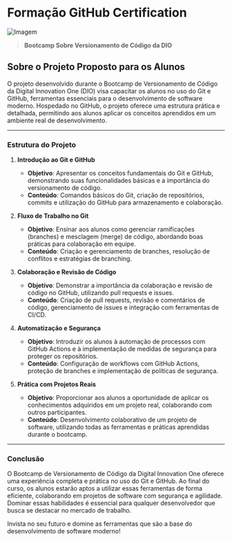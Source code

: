 # Formação GitHub Certification

![Imagem](https://hermes.dio.me/certificates/cover/JHPBI3VL.jpg)

> **Bootcamp Sobre Versionamento de Código da DIO**

## Sobre o Projeto Proposto para os Alunos

O projeto desenvolvido durante o Bootcamp de Versionamento de Código da Digital Innovation One (DIO) visa capacitar os alunos no uso do Git e GitHub, ferramentas essenciais para o desenvolvimento de software moderno. Hospedado no GitHub, o projeto oferece uma estrutura prática e detalhada, permitindo aos alunos aplicar os conceitos aprendidos em um ambiente real de desenvolvimento.

----- 

### Estrutura do Projeto

1. **Introdução ao Git e GitHub**
   - **Objetivo**: Apresentar os conceitos fundamentais do Git e GitHub, demonstrando suas funcionalidades básicas e a importância do versionamento de código.
   - **Conteúdo**: Comandos básicos do Git, criação de repositórios, commits e utilização do GitHub para armazenamento e colaboração.

2. **Fluxo de Trabalho no Git**
   - **Objetivo**: Ensinar aos alunos como gerenciar ramificações (branches) e mesclagem (merge) de código, abordando boas práticas para colaboração em equipe.
   - **Conteúdo**: Criação e gerenciamento de branches, resolução de conflitos e estratégias de branching.

3. **Colaboração e Revisão de Código**
   - **Objetivo**: Demonstrar a importância da colaboração e revisão de código no GitHub, utilizando pull requests e issues.
   - **Conteúdo**: Criação de pull requests, revisão e comentários de código, gerenciamento de issues e integração com ferramentas de CI/CD.

4. **Automatização e Segurança**
   - **Objetivo**: Introduzir os alunos à automação de processos com GitHub Actions e à implementação de medidas de segurança para proteger os repositórios.
   - **Conteúdo**: Configuração de workflows com GitHub Actions, proteção de branches e implementação de políticas de segurança.

5. **Prática com Projetos Reais**
   - **Objetivo**: Proporcionar aos alunos a oportunidade de aplicar os conhecimentos adquiridos em um projeto real, colaborando com outros participantes.
   - **Conteúdo**: Desenvolvimento colaborativo de um projeto de software, utilizando todas as ferramentas e práticas aprendidas durante o bootcamp.

---

### Conclusão

O Bootcamp de Versionamento de Código da Digital Innovation One oferece uma experiência completa e prática no uso do Git e GitHub. Ao final do curso, os alunos estarão aptos a utilizar essas ferramentas de forma eficiente, colaborando em projetos de software com segurança e agilidade. Dominar essas habilidades é essencial para qualquer desenvolvedor que busca se destacar no mercado de trabalho.

Invista no seu futuro e domine as ferramentas que são a base do desenvolvimento de software moderno!